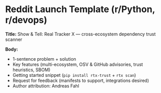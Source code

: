 # Reddit Launch Template (r/Python, r/devops)

**Title:** Show & Tell: Real Tracker X — cross-ecosystem dependency trust scanner

**Body:**
- 1-sentence problem + solution
- Key features (multi-ecosystem, OSV & GitHub advisories, trust heuristics, SBOM)
- Getting started snippet (`pip install rtx-trust` + `rtx scan`)
- Request for feedback (manifests to support, integrations desired)
- Author attribution: Andreas Fahl
